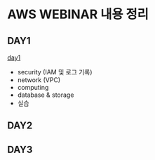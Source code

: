 AWS WEBINAR 내용 정리
===================

DAY1
----
[day1](./day1)
- security (IAM 및 로그 기록)
- network (VPC)
- computing 
- database & storage
- 실습

DAY2
----

DAY3
----


